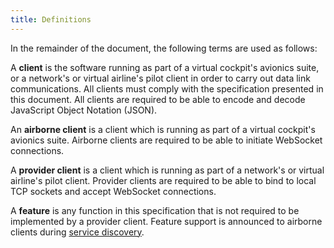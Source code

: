 ```yaml
---
title: Definitions
---
```


In the remainder of the document, the following terms are used as follows:

A **client** is the software running as part of a virtual cockpit's avionics suite, or a network's or virtual airline's pilot client in order to carry out data link communications. All clients must comply with the specification presented in this document. All clients are required to be able to encode and decode JavaScript Object Notation (JSON).

An **airborne client** is a client which is running as part of a virtual cockpit's avionics suite. Airborne clients are required to be able to initiate WebSocket connections.

A **provider client** is a client which is running as part of a network's or virtual airline's pilot client. Provider clients are required to be able to bind to local TCP sockets and accept WebSocket connections.

A **feature** is any function in this specification that is not required to be implemented by a provider client. Feature support is announced to airborne clients during [service discovery](/spec/discovery).
